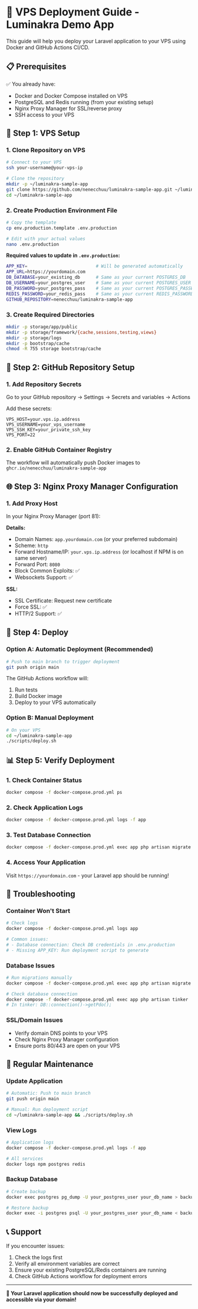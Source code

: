 # 🚀 VPS Deployment Guide - Luminakra Demo App

This guide will help you deploy your Laravel application to your VPS using Docker and GitHub Actions CI/CD.

## 📋 Prerequisites

✅ You already have:
- Docker and Docker Compose installed on VPS
- PostgreSQL and Redis running (from your existing setup)
- Nginx Proxy Manager for SSL/reverse proxy
- SSH access to your VPS

## 🔧 Step 1: VPS Setup

### 1. Clone Repository on VPS
```bash
# Connect to your VPS
ssh your-username@your-vps-ip

# Clone the repository
mkdir -p ~/luminakra-sample-app
git clone https://github.com/nenecchuu/luminakra-sample-app.git ~/luminakra-sample-app
cd ~/luminakra-sample-app
```

### 2. Create Production Environment File
```bash
# Copy the template
cp env.production.template .env.production

# Edit with your actual values
nano .env.production
```

**Required values to update in `.env.production`:**
```bash
APP_KEY=                          # Will be generated automatically
APP_URL=https://yourdomain.com
DB_DATABASE=your_existing_db      # Same as your current POSTGRES_DB
DB_USERNAME=your_postgres_user    # Same as your current POSTGRES_USER  
DB_PASSWORD=your_postgres_pass    # Same as your current POSTGRES_PASSWORD
REDIS_PASSWORD=your_redis_pass    # Same as your current REDIS_PASSWORD
GITHUB_REPOSITORY=nenecchuu/luminakra-sample-app
```

### 3. Create Required Directories
```bash
mkdir -p storage/app/public
mkdir -p storage/framework/{cache,sessions,testing,views}
mkdir -p storage/logs
mkdir -p bootstrap/cache
chmod -R 755 storage bootstrap/cache
```

## 🔑 Step 2: GitHub Repository Setup

### 1. Add Repository Secrets
Go to your GitHub repository → Settings → Secrets and variables → Actions

Add these secrets:
```
VPS_HOST=your.vps.ip.address
VPS_USERNAME=your_vps_username
VPS_SSH_KEY=your_private_ssh_key
VPS_PORT=22
```

### 2. Enable GitHub Container Registry
The workflow will automatically push Docker images to `ghcr.io/nenecchuu/luminakra-sample-app`

## 🌐 Step 3: Nginx Proxy Manager Configuration

### 1. Add Proxy Host
In your Nginx Proxy Manager (port 81):

**Details:**
- Domain Names: `app.yourdomain.com` (or your preferred subdomain)
- Scheme: `http`
- Forward Hostname/IP: `your.vps.ip.address` (or localhost if NPM is on same server)
- Forward Port: `8080`
- Block Common Exploits: ✅
- Websockets Support: ✅

**SSL:**
- SSL Certificate: Request new certificate
- Force SSL: ✅
- HTTP/2 Support: ✅

## 🚀 Step 4: Deploy

### Option A: Automatic Deployment (Recommended)
```bash
# Push to main branch to trigger deployment
git push origin main
```

The GitHub Actions workflow will:
1. Run tests
2. Build Docker image
3. Deploy to your VPS automatically

### Option B: Manual Deployment
```bash
# On your VPS
cd ~/luminakra-sample-app
./scripts/deploy.sh
```

## 📊 Step 5: Verify Deployment

### 1. Check Container Status
```bash
docker compose -f docker-compose.prod.yml ps
```

### 2. Check Application Logs
```bash
docker compose -f docker-compose.prod.yml logs -f app
```

### 3. Test Database Connection
```bash
docker compose -f docker-compose.prod.yml exec app php artisan migrate:status
```

### 4. Access Your Application
Visit `https://yourdomain.com` - your Laravel app should be running!

## 🔧 Troubleshooting

### Container Won't Start
```bash
# Check logs
docker compose -f docker-compose.prod.yml logs app

# Common issues:
# - Database connection: Check DB credentials in .env.production
# - Missing APP_KEY: Run deployment script to generate
```

### Database Issues
```bash
# Run migrations manually
docker compose -f docker-compose.prod.yml exec app php artisan migrate --force

# Check database connection
docker compose -f docker-compose.prod.yml exec app php artisan tinker
# In tinker: DB::connection()->getPdo();
```

### SSL/Domain Issues
- Verify domain DNS points to your VPS
- Check Nginx Proxy Manager configuration
- Ensure ports 80/443 are open on your VPS

## 🔄 Regular Maintenance

### Update Application
```bash
# Automatic: Push to main branch
git push origin main

# Manual: Run deployment script
cd ~/luminakra-sample-app && ./scripts/deploy.sh
```

### View Logs
```bash
# Application logs
docker compose -f docker-compose.prod.yml logs -f app

# All services
docker logs npm postgres redis
```

### Backup Database
```bash
# Create backup
docker exec postgres pg_dump -U your_postgres_user your_db_name > backup_$(date +%Y%m%d).sql

# Restore backup
docker exec -i postgres psql -U your_postgres_user your_db_name < backup_file.sql
```

## 📞 Support

If you encounter issues:
1. Check the logs first
2. Verify all environment variables are correct
3. Ensure your existing PostgreSQL/Redis containers are running
4. Check GitHub Actions workflow for deployment errors

---

**🎉 Your Laravel application should now be successfully deployed and accessible via your domain!**
